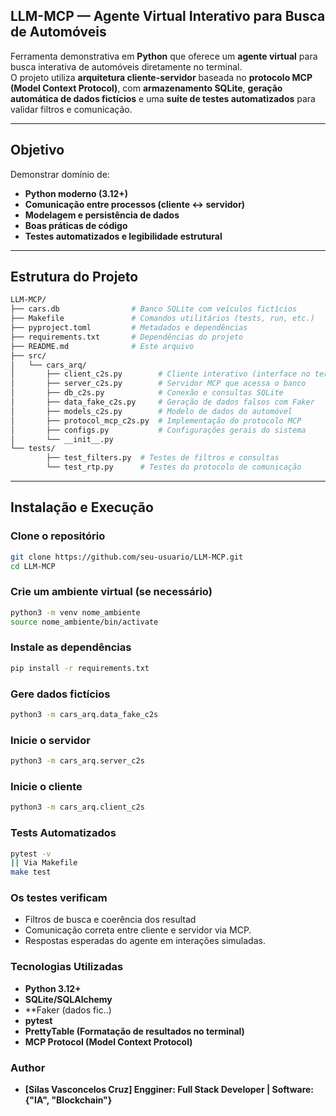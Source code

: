 ## LLM-MCP — Agente Virtual Interativo para Busca de Automóveis

Ferramenta demonstrativa em **Python** que oferece um **agente virtual** para busca interativa de automóveis diretamente no terminal.  
O projeto utiliza **arquitetura cliente-servidor** baseada no **protocolo MCP (Model Context Protocol)**, com **armazenamento SQLite**, **geração automática de dados fictícios** e uma **suíte de testes automatizados** para validar filtros e comunicação.

---

## Objetivo

Demonstrar domínio de:
- **Python moderno (3.12+)**
- **Comunicação entre processos (cliente ↔ servidor)**
- **Modelagem e persistência de dados**
- **Boas práticas de código**
- **Testes automatizados e legibilidade estrutural**

---

## Estrutura do Projeto
```bash
LLM-MCP/
├── cars.db                # Banco SQLite com veículos fictícios
├── Makefile               # Comandos utilitários (tests, run, etc.)
├── pyproject.toml         # Metadados e dependências
├── requirements.txt       # Dependências do projeto
├── README.md              # Este arquivo
├── src/
│   └── cars_arq/
│       ├── client_c2s.py        # Cliente interativo (interface no terminal)
│       ├── server_c2s.py        # Servidor MCP que acessa o banco
│       ├── db_c2s.py            # Conexão e consultas SQLite
│       ├── data_fake_c2s.py     # Geração de dados falsos com Faker
│       ├── models_c2s.py        # Modelo de dados do automóvel
│       ├── protocol_mcp_c2s.py  # Implementação do protocolo MCP
│       ├── configs.py           # Configurações gerais do sistema
│       └── __init__.py
└── tests/
        ├── test_filters.py  # Testes de filtros e consultas
        └── test_rtp.py      # Testes do protocolo de comunicação
```
---

## Instalação e Execução

### Clone o repositório
```bash
git clone https://github.com/seu-usuario/LLM-MCP.git
cd LLM-MCP
```

### Crie um ambiente virtual (se necessário)
```bash
python3 -m venv nome_ambiente
source nome_ambiente/bin/activate
```

### Instale as dependências
```bash
pip install -r requirements.txt
```

### Gere dados fictícios
```bash
python3 -m cars_arq.data_fake_c2s
```

### Inicie o servidor
```bash
python3 -m cars_arq.server_c2s
```

### Inicie o cliente
```bash
python3 -m cars_arq.client_c2s
```

### Tests Automatizados
```bash
pytest -v
|| Via Makefile
make test
```

### Os testes verificam 
- Filtros de busca e coerência dos resultad
- Comunicação correta entre cliente e servidor via MCP.
- Respostas esperadas do agente em interações simuladas.

### Tecnologias Utilizadas
- **Python 3.12+**
- **SQLite/SQLAlchemy**
- **Faker (dados fic..)
- **pytest**
- **PrettyTable (Formatação de resultados no terminal)**
- **MCP Protocol (Model Context Protocol)**



### Author
- **[Silas Vasconcelos Cruz]
Engginer: Full Stack Developer | Software: {"IA", "Blockchain"}**
